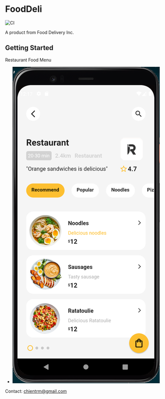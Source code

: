 # FoodDeli

![CI](https://github.com/chientrm/fooddeli/actions/workflows/ci.yml/badge.svg)

A product from Food Delivery Inc.

## Getting Started

Restaurant Food Menu

- ![Screen shot](screenshot.png)

Contact: chientrm@gmail.com
